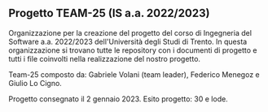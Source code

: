 ## Progetto TEAM-25 (IS a.a. 2022/2023)

Organizzazione per la creazione del progetto del corso di Ingegneria del Software a.a. 2022/2023 dell'Università degli Studi di Trento.
In questa organizzazione si trovano tutte le repository con i documenti di progetto e tutti i file coinvolti nella realizzazione del nostro progetto.

Team-25 composto da: Gabriele Volani (team leader), Federico Menegoz e Giulio Lo Cigno.

Progetto consegnato il 2 gennaio 2023. Esito progetto: 30 e lode.

